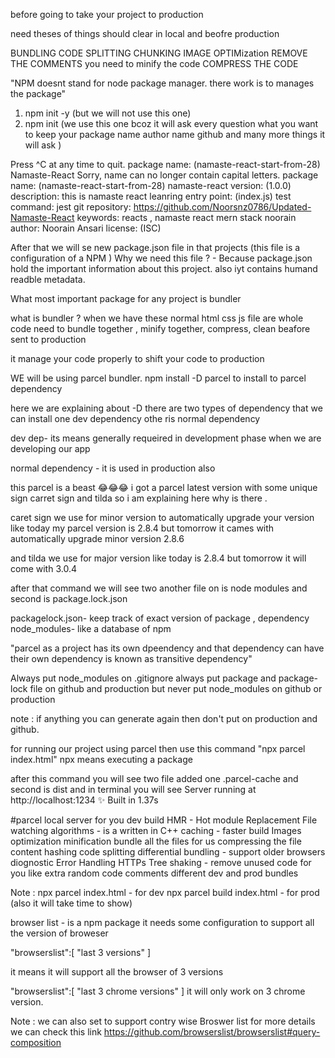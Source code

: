 before going to take your project to production 

need theses of things should clear in local and beofre production

BUNDLING
CODE SPLITTING
CHUNKING 
IMAGE OPTIMization
REMOVE THE COMMENTS 
you need to minify the code 
COMPRESS THE CODE 

"NPM doesnt stand for node package manager.
there work is to manages the package"

1. npm init -y (but we will not use this one)
1. npm init (we use this one bcoz it will ask every question what you want to keep your package name author name github and many more things it will ask )

Press ^C at any time to quit.
package name: (namaste-react-start-from-28) Namaste-React
Sorry, name can no longer contain capital letters.
package name: (namaste-react-start-from-28) namaste-react
version: (1.0.0)
description: this is namaste react leanring 
entry point: (index.js)
test command: jest
git repository: https://github.com/Noorsnz0786/Updated-Namaste-React
keywords: reacts , namaste react mern stack noorain
author: Noorain Ansari
license: (ISC)

After that we will se new package.json file in that projects (this file is a configuration of a NPM )
Why we need this file ? - 
Because package.json hold the important information about this project. also iyt contains humand readble metadata.

What most important package for any project is bundler 

what is bundler ?
when we have these normal html css js file are whole code need to bundle together ,
minify together, compress, clean beafore sent to production 

it manage your code properly to shift your code to production


WE will be using  parcel bundler.
npm install -D parcel to install to parcel dependency 

here we are explaining about -D 
there are two types of dependency that we can install 
one dev dependency othe ris normal dependency 

dev dep- its means generally requeired in development phase when we are developing our app 

normal dependency - 
it  is used in production also

this parcel is  a beast 😂😂😂
i got a parcel latest version with some unique sign carret sign and tilda so i am explaining here why is there .

caret sign we use for minor version to automatically upgrade your version like
today my parcel version is 2.8.4
but tomorrow it cames with automatically upgrade minor version 2.8.6

and tilda we use for major version like today is 2.8.4 but tomorrow it will come with 3.0.4

after that command we will see two another file on is node modules and second is package.lock.json

packagelock.json-  keep track of exact version of package , dependency
node_modules- like a database of npm

"parcel as a project has its own dpeendency 
and that dependency can have their own dependency is known as transitive dependency"

Always put node_modules on .gitignore
always put package and package-lock file on github and production but never put node_modules on github or production

note : if anything you can generate again then don't put on production and github.

for running our project using parcel then use this command 
"npx parcel index.html"
npx means executing a package 

after this command you will see two file added one .parcel-cache and second is dist and in terminal you will see 
Server running at http://localhost:1234
✨ Built in 1.37s

#parcel
local server for you
dev build 
HMR - Hot module Replacement
File watching algorithms - is a written in C++ 
caching - faster build 
Images optimization
minification
bundle all the files for us 
compressing the file 
content	 hashing
code splitting
differential bundling - support older browsers
diognostic
Error Handling
HTTPs
Tree shaking -  remove unused code for you like extra random code comments 
different dev and prod bundles


Note : npx parcel index.html - for dev
	npx parcel build index.html - for prod (also it will take time to show)

browser list - is a npm package it needs some configuration to support all the version of broweser
 
"browserslist":[
    "last 3 versions"
  ]

it means it will support all the browser of 3 versions 

 
"browserslist":[
    "last 3 chrome versions"
  ]
it will only work on 3 chrome version.

Note : we can also set to support contry wise Broswer list for more details we can check this link https://github.com/browserslist/browserslist#query-composition

